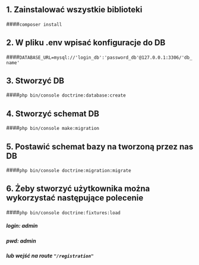 ## 1. Zainstalować wszystkie biblioteki
####```composer install```
## 2. W pliku .env wpisać konfiguracje do DB
####```DATABASE_URL=mysql://'login_db':'password_db'@127.0.0.1:3306/'db_name'```
## 3. Stworzyć DB
####```php bin/console doctrine:database:create```
## 4. Stworzyć schemat DB
####```php bin/console make:migration```
## 5. Postawić schemat bazy na tworzoną przez nas DB
####```php bin/console doctrine:migration:migrate```
## 6. Żeby stworzyć użytkownika można wykorzystać następujące polecenie
####```php bin/console doctrine:fixtures:load```
##### login: admin
##### pwd: admin
##### lub wejść na route ````"/registration"````